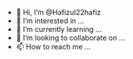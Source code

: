 - 👋 Hi, I’m @Hafizul22hafiz
- 👀 I’m interested in ...
- 🌱 I’m currently learning ...
- 💞️ I’m looking to collaborate on ...
- 📫 How to reach me ...

<!---
Hafizul22hafiz/Hafizul22hafiz is a ✨ special ✨ repository because its `README.md` (this file) appears on your GitHub profile.
You can click the Preview link to take a look at your changes.
--->
